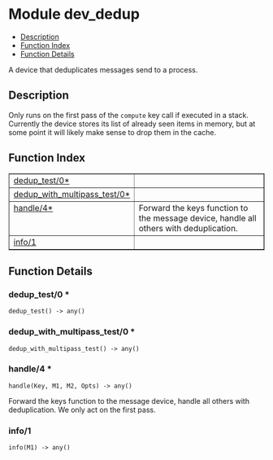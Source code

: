 

# Module dev_dedup #
* [Description](#description)
* [Function Index](#index)
* [Function Details](#functions)

A device that deduplicates messages send to a process.

<a name="description"></a>

## Description ##
Only runs on the first pass of the `compute` key call if executed
in a stack. Currently the device stores its list of already seen
items in memory, but at some point it will likely make sense to
drop them in the cache.<a name="index"></a>

## Function Index ##


<table width="100%" border="1" cellspacing="0" cellpadding="2" summary="function index"><tr><td valign="top"><a href="#dedup_test-0">dedup_test/0*</a></td><td></td></tr><tr><td valign="top"><a href="#dedup_with_multipass_test-0">dedup_with_multipass_test/0*</a></td><td></td></tr><tr><td valign="top"><a href="#handle-4">handle/4*</a></td><td>Forward the keys function to the message device, handle all others
with deduplication.</td></tr><tr><td valign="top"><a href="#info-1">info/1</a></td><td></td></tr></table>


<a name="functions"></a>

## Function Details ##

<a name="dedup_test-0"></a>

### dedup_test/0 * ###

`dedup_test() -> any()`

<a name="dedup_with_multipass_test-0"></a>

### dedup_with_multipass_test/0 * ###

`dedup_with_multipass_test() -> any()`

<a name="handle-4"></a>

### handle/4 * ###

`handle(Key, M1, M2, Opts) -> any()`

Forward the keys function to the message device, handle all others
with deduplication. We only act on the first pass.

<a name="info-1"></a>

### info/1 ###

`info(M1) -> any()`

